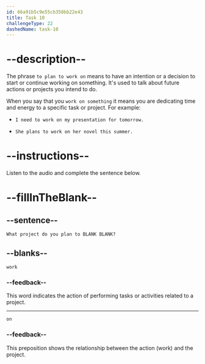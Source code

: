 ```yaml
---
id: 66a91b5c9e55cb358bb22e43
title: Task 10
challengeType: 22
dashedName: task-10
---
```

<!--
AUDIO REFERENCE:
Bob: What project do you plan to work on?
-->

# --description--

The phrase `to plan to work on` means to have an intention or a decision to start or continue working on something. It's used to talk about future actions or projects you intend to do. 

When you say that you `work on something` it means you are dedicating time and energy to a specific task or project. For example:

- `I need to work on my presentation for tomorrow.`

- `She plans to work on her novel this summer.`

# --instructions--

Listen to the audio and complete the sentence below.

# --fillInTheBlank--

## --sentence--

`What project do you plan to BLANK BLANK?`

## --blanks--

`work`

### --feedback--

This word indicates the action of performing tasks or activities related to a project.

---
`on`

### --feedback--

This preposition shows the relationship between the action (work) and the project.
